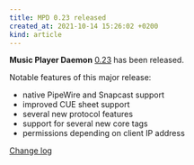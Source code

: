 ```yaml
---
title: MPD 0.23 released
created_at: 2021-10-14 15:26:02 +0200
kind: article
---
```


**Music Player Daemon**
[0.23](http://www.musicpd.org/download/mpd/0.23/mpd-0.23.tar.xz) has
been released.

Notable features of this major release:

- native PipeWire and Snapcast support
- improved CUE sheet support
- several new protocol features
- support for several new core tags
- permissions depending on client IP address

[Change log](https://raw.githubusercontent.com/MusicPlayerDaemon/MPD/v0.23/NEWS)
